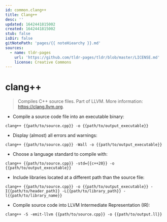 ```yaml
---
id: common.clang++
title: Clang++
desc: ''
updated: 1642441815002
created: 1642441815002
stub: false
isDir: false
gitNotePath: 'pages/{{ noteHiearchy }}.md'
sources:
  - name: tldr-pages
    url: 'https://github.com/tldr-pages/tldr/blob/master/LICENSE.md'
    license: Creative Commons
---
```

# clang++

> Compiles C++ source files.
> Part of LLVM.
> More information: <https://clang.llvm.org>.

- Compile a source code file into an executable binary:

`clang++ {{path/to/source.cpp}} -o {{path/to/output_executable}}`

- Display (almost) all errors and warnings:

`clang++ {{path/to/source.cpp}} -Wall -o {{path/to/output_executable}}`

- Choose a language standard to compile with:

`clang++ {{path/to/source.cpp}} -std={{c++20}} -o {{path/to/output_executable}}`

- Include libraries located at a different path than the source file:

`clang++ {{path/to/source.cpp}} -o {{path/to/output_executable}} -I{{path/to/header_path}} -L{{path/to/library_path}} -l{{path/to/library_name}}`

- Compile source code into LLVM Intermediate Representation (IR):

`clang++ -S -emit-llvm {{path/to/source.cpp}} -o {{path/to/output.ll}}`

